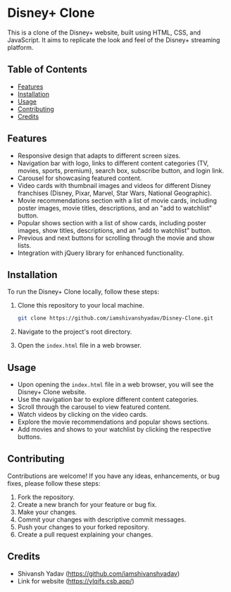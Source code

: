 # Disney+ Clone

This is a clone of the Disney+ website, built using HTML, CSS, and JavaScript. It aims to replicate the look and feel of the Disney+ streaming platform.

## Table of Contents

- [Features](#features)
- [Installation](#installation)
- [Usage](#usage)
- [Contributing](#contributing)
- [Credits](#credits)

## Features

- Responsive design that adapts to different screen sizes.
- Navigation bar with logo, links to different content categories (TV, movies, sports, premium), search box, subscribe button, and login link.
- Carousel for showcasing featured content.
- Video cards with thumbnail images and videos for different Disney franchises (Disney, Pixar, Marvel, Star Wars, National Geographic).
- Movie recommendations section with a list of movie cards, including poster images, movie titles, descriptions, and an "add to watchlist" button.
- Popular shows section with a list of show cards, including poster images, show titles, descriptions, and an "add to watchlist" button.
- Previous and next buttons for scrolling through the movie and show lists.
- Integration with jQuery library for enhanced functionality.

## Installation

To run the Disney+ Clone locally, follow these steps:

1. Clone this repository to your local machine.
   ```bash
   git clone https://github.com/iamshivanshyadav/Disney-Clone.git
   ```

2. Navigate to the project's root directory.


3. Open the `index.html` file in a web browser.

## Usage

- Upon opening the `index.html` file in a web browser, you will see the Disney+ Clone website.
- Use the navigation bar to explore different content categories.
- Scroll through the carousel to view featured content.
- Watch videos by clicking on the video cards.
- Explore the movie recommendations and popular shows sections.
- Add movies and shows to your watchlist by clicking the respective buttons.

## Contributing

Contributions are welcome! If you have any ideas, enhancements, or bug fixes, please follow these steps:

1. Fork the repository.
2. Create a new branch for your feature or bug fix.
3. Make your changes.
4. Commit your changes with descriptive commit messages.
5. Push your changes to your forked repository.
6. Create a pull request explaining your changes.

## Credits
- Shivansh Yadav (https://github.com/iamshivanshyadav)
- Link for website (https://ylqifs.csb.app/)

